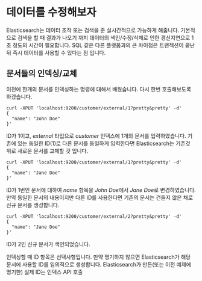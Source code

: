 # 데이터를 수정해보자
Elasticsearch는 데이터 조작 또는 검색을 준 실시간적으로 가능하게 해줍니다. 기본적으로 검색을 할 때 결과가 나오기 까지 데이터의 색인/수정/삭제로 인한 갱신지연으로 1초 정도의 시간이 필요합니다. SQL 같은 다른 플랫폼과의 큰 차이점은 트랜젝션이 끝난 뒤 즉시 데이터를 사용할 수 있다는 점 입니다.

## 문서들의 인덱싱/교체
이전에 한개의 문서를 인덱싱하는 명령에 대해서 배웠습니다. 다시 한번 호출해보도록 하겠습니다.
```
curl -XPUT 'localhost:9200/customer/external/1?pretty&pretty' -d'
{
  "name": "John Doe"
}'
```
ID가 1이고, *external* 타입으로 *customer* 인덱스에 1개의 문서를 입력하였습니다. 기존에 있는 동일한 ID(1)로 다른 문서를 동일하게 입력한다면 Elasticsearch는 기존것 위로 새로운 문서를 교체할 것 입니다.
```
curl -XPUT 'localhost:9200/customer/external/1?pretty&pretty' -d'
{
  "name": "Jane Doe"
}'
```
ID가 1번인 문서에 대하여 *name* 항목을 *John Doe*에서 *Jane Doe*로 변경하였습니다. 만약 동일한 문서의 내용이지만 다른 ID를 사용한다면 기존의 문서는 건들지 않은 채로 신규 문서를 생성합니다.
```
curl -XPUT 'localhost:9200/customer/external/2?pretty&pretty' -d'
{
  "name": "Jane Doe"
}'
```
ID가 2인 신규 문서가 색인되었습니다.

인덱싱할 때 ID 항목은 선택사항입니다. 만약 명기하지 않으면 Elasticsearch가 해당 문서에 사용할 ID를 임의적으로 생성합니다. Elasticsearch가 만든(또는 이전 예제에 명기한) 실제 ID는 인덱스 API 호출